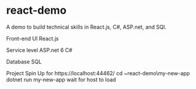 # react-demo
A demo to build technical skills in React.js, C#, ASP.net, and SQl. 

Front-end UI
React.js

Service level 
ASP.net 6 
C#

Database
SQL


Project Spin Up for https://localhost:44462/
cd ~react-demo\my-new-app
dotnet run my-new-app
wait for host to load